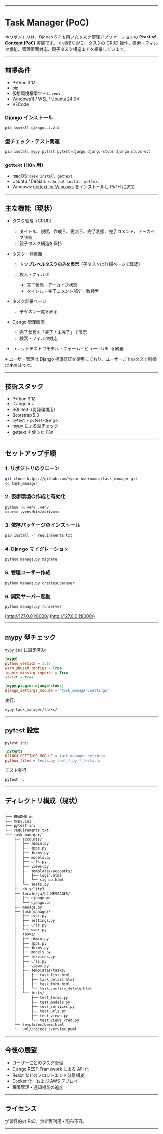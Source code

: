 
---

# Task Manager (PoC)

本リポジトリは、Django 5.2 を用いたタスク管理アプリケーションの **Proof of Concept (PoC)** 実装です。
小規模ながら、タスクの CRUD 操作、検索・フィルタ機能、管理画面対応、親子タスク構造までを網羅しています。

---

## 前提条件

* Python 3.12
* pip
* 仮想環境構築ツール `venv`
* Windows11 / WSL / Ubuntu 24.04
* VSCode

### Django インストール

```bash
pip install Django==5.2.5
```

### 型チェック・テスト関連

```bash
pip install mypy pytest pytest-django django-stubs django-stubs-ext
```

### gettext (i18n 用)

* macOS: `brew install gettext`
* Ubuntu / Debian: `sudo apt install gettext`
* Windows: [gettext for Windows](https://mlocati.github.io/articles/gettext-iconv-windows.html) をインストールし PATH に追加

---

## 主な機能（現状）

* タスク管理（CRUD）

  * タイトル、説明、作成日、更新日、完了状態、完了コメント、アーカイブ状態
  * 親子タスク構造を保持
* タスク一覧画面

  * **トップレベルタスクのみを表示**（子タスクは詳細ページで確認）
  * 検索・フィルタ

    * 完了状態・アーカイブ状態
    * タイトル・完了コメント部分一致検索
* タスク詳細ページ

  * 子タスク一覧を表示
* Django 管理画面

  * 完了状態を「完了 / 未完了」で表示
  * 検索・フィルタ対応
* ユニットテストでモデル・フォーム・ビュー・URL を網羅

※ ユーザー管理は Django 標準認証を使用しており、ユーザーごとのタスク制御は未実装です。

---

## 技術スタック

* Python 3.12
* Django 5.2
* SQLite3（開発環境用）
* Bootstrap 5.3
* pytest + pytest-django
* mypy による型チェック
* gettext を使った i18n

---

## セットアップ手順

### 1. リポジトリのクローン

```bash
git clone https://github.com/<your-username>/task_manager.git
cd task_manager
```

### 2. 仮想環境の作成と有効化

```bash
python -m venv .venv
source .venv/bin/activate
```

### 3. 依存パッケージのインストール

```bash
pip install -r requirements.txt
```

### 4. Django マイグレーション

```bash
python manage.py migrate
```

### 5. 管理ユーザー作成

```bash
python manage.py createsuperuser
```

### 6. 開発サーバー起動

```bash
python manage.py runserver
```

[http://127.0.0.1:8000/](http://127.0.0.1:8000/)

---

## mypy 型チェック

`mypy.ini` に設定済み:

```ini
[mypy]
python_version = 3.12
warn_unused_configs = True
ignore_missing_imports = True
strict = True

[mypy.plugins.django-stubs]
django_settings_module = "task_manager.settings"
```

実行:

```bash
mypy task_manager/tasks/
```

---

## pytest 設定

`pytest.ini`:

```ini
[pytest]
DJANGO_SETTINGS_MODULE = task_manager.settings
python_files = tests.py test_*.py *_tests.py
```

テスト実行:

```bash
pytest -v
```

---

## ディレクトリ構成（現状）

```bash
.
├── README.md
├── mypy.ini
├── pytest.ini
├── requirements.txt
└── task_manager/
    ├── accounts/
    │   ├── admin.py
    │   ├── apps.py
    │   ├── forms.py
    │   ├── models.py
    │   ├── urls.py
    │   ├── views.py
    │   ├── templates/accounts/
    │   │   ├── login.html
    │   │   └── signup.html
    │   └── tests.py
    ├── db.sqlite3
    ├── locale/ja/LC_MESSAGES/
    │   ├── django.mo
    │   └── django.po
    ├── manage.py
    ├── task_manager/
    │   ├── asgi.py
    │   ├── settings.py
    │   ├── urls.py
    │   └── wsgi.py
    ├── tasks/
    │   ├── admin.py
    │   ├── apps.py
    │   ├── forms.py
    │   ├── models.py
    │   ├── services.py
    │   ├── urls.py
    │   ├── views.py
    │   ├── templates/tasks/
    │   │   ├── task_list.html
    │   │   ├── task_detail.html
    │   │   ├── task_form.html
    │   │   └── task_confirm_delete.html
    │   └── tests/
    │       ├── test_forms.py
    │       ├── test_models.py
    │       ├── test_services.py
    │       ├── test_urls.py
    │       ├── test_views.py
    │       └── test_views_crud.py
    └── templates/base.html
    └── uml/project_overview.puml
```

---

## 今後の展望

* ユーザーごとのタスク管理
* Django REST Framework による API 化
* React などのフロントエンド分離構成
* Docker 化、および AWS デプロイ
* 権限管理・通知機能の追加

---

## ライセンス

学習目的の PoC。無断再利用・配布不可。

---

